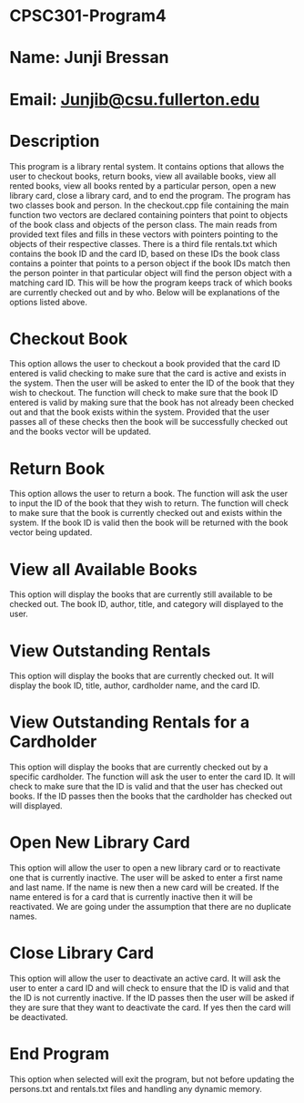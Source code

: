 # CPSC301-Program4

# Name: Junji Bressan
# Email: Junjib@csu.fullerton.edu

# Description
This program is a library rental system. It contains options that allows the user to checkout books, return books, view all available books, view all rented books, view all books rented by a particular person, open a new library card, close a library card, and to end the program.
The program has two classes book and person. In the checkout.cpp file containing the main function two vectors are declared containing pointers that point to objects of the book class and objects of the person class. The main reads from provided text files and fills in these vectors with pointers pointing to the objects of their respective classes. There is a third file rentals.txt which contains the book ID and the card ID, based on these IDs the book class contains a pointer that points to a person object if the book IDs match then the person pointer in that particular object will find the person object with a matching card ID. This will be how the program keeps track of which books are currently checked out and by who. Below will be explanations of the options listed above.

# Checkout Book
This option allows the user to checkout a book provided that the card ID entered is valid checking to make sure that the card is active and exists in the system. Then the user will be asked to enter the ID of the book that they wish to checkout. The function will check to make sure that the book ID entered is valid by making sure that the book has not already been checked out and that the book exists within the system. Provided that the user passes all of these checks then the book will be successfully checked out and the books vector will be updated.

# Return Book
This option allows the user to return a book. The function will ask the user to input the ID of the book that they wish to return. The function will check to make sure that the book is currently checked out and exists within the system. If the book ID is valid then the book will be returned with the book vector being updated.

# View all Available Books
This option will display the books that are currently still available to be checked out. The book ID, author, title, and category will displayed to the user.

# View Outstanding Rentals
This option will display the books that are currently checked out. It will display the book ID, title, author, cardholder name, and the card ID.

# View Outstanding Rentals for a Cardholder
This option will display the books that are currently checked out by a specific cardholder.
The function will ask the user to enter the card ID. It will check to make sure that the ID is valid and that the user has checked out books. If the ID passes then the books that the cardholder has checked out will displayed.

# Open New Library Card
This option will allow the user to open a new library card or to reactivate one that is currently inactive. The user will be asked to enter a first name and last name. If the name is new then a new card will be created. If the name entered is for a card that is currently inactive then it will be reactivated. We are going under the assumption that there are no duplicate names.

# Close Library Card
This option will allow the user to deactivate an active card. It will ask the user to enter a card ID and will check to ensure that the ID is valid and that the ID is not currently inactive. If the ID passes then the user will be asked if they are sure that they want to deactivate the card. If yes then the card will be deactivated.

# End Program
This option when selected will exit the program, but not before updating the persons.txt and rentals.txt files and handling any dynamic memory.  
